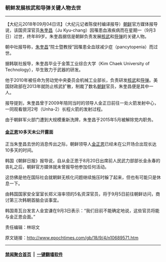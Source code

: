 ### 朝鲜发展核武和导弹关键人物去世
------------------------

<p>【大纪元2018年09月04日讯】（大纪元记者陈俊村编译报导）<a href="http://www.epochtimes.com/gb/tag/%E6%9C%9D%E9%B2%9C.html">朝鲜</a>官方媒体报导说，该国资深官员<a href="http://www.epochtimes.com/gb/tag/%E6%9C%B1%E5%A5%8E%E6%98%8C.html">朱奎昌</a>（Ju Kyu-chang）因罹患血液疾病而在星期一（9月3日）过世，终年89岁。朱奎昌据信是朝鲜负责发展<a href="http://www.epochtimes.com/gb/tag/%E6%A0%B8%E6%AD%A6.html">核武</a>和<a href="http://www.epochtimes.com/gb/tag/%E5%AF%BC%E5%BC%B9.html">导弹</a>的关键人物。</p>
<p>朝中社报导称，<a href="http://www.epochtimes.com/gb/tag/%E6%9C%B1%E5%A5%8E%E6%98%8C.html">朱奎昌</a>“院士暨教授”因罹患全血球减少症（pancytopenia）而过世。</p>
<p>据韩联社报导，朱奎昌毕业于金策工业综合大学（Kim Chaek University of Technology），毕生致力于武器的研发。</p>
<p>他于2010年被任命为劳动党中央委员会机械工业部长，负责研发<a href="http://www.epochtimes.com/gb/tag/%E6%A0%B8%E6%AD%A6.html">核武</a>和<a href="http://www.epochtimes.com/gb/tag/%E5%AF%BC%E5%BC%B9.html">导弹</a>。美国财政部在2013年就防止核武扩散，制裁了数名<a href="http://www.epochtimes.com/gb/tag/%E6%9C%9D%E9%B2%9C.html">朝鲜</a>官员，朱奎昌便是其中一人。</p>
<p>报导提到，朱奎昌曾于2009年陪同当时的领导人金正日前往一处火箭发射中心，一同观看银河2号（Unha-2）长程火箭的发射过程。</p>
<p>由于朝鲜军火部门遭到大规模重新洗牌，朱奎昌于2015年5月被解除党内职务。</p>
<h4><a href="http://www.epochtimes.com/gb/tag/%E9%87%91%E6%AD%A3%E6%81%A9.html">金正恩</a>10多天未公开露面</h4>
<p>正当朱奎昌去世的消息传出之际，朝鲜领导人<a href="http://www.epochtimes.com/gb/tag/%E9%87%91%E6%AD%A3%E6%81%A9.html">金正恩</a>已经未在公开场合出现长达10多天的时间。</p>
<p>韩国《朝鲜日报》报导说，自从金正恩于8月20日出席前人民武力部部长金永春的丧礼之后，朝鲜官方媒体就未曾报导他参加任何活动。</p>
<p>这仿佛是他在国际社会就朝鲜无核化问题继续施压时躲了起来，但也有可能只是休息一下。</p>
<p>由韩国国家安全室室长郑义溶率领的5名资深官员，将于9月5日前往朝鲜访问，商讨第三次韩朝首脑会谈事宜。</p>
<p>韩国青瓦台发言人金宜谦在9月3日表示：“我们目前不能确定地说，这些官员将能与金正恩会面。”</p>
<p>责任编辑：林琮文</p>

原文链接：http://www.epochtimes.com/gb/18/9/4/n10689571.htm


------------------------
#### [禁闻聚合首页](https://github.com/gfw-breaker/banned-news/blob/master/README.md) &nbsp;|&nbsp;  [一键翻墙软件](https://github.com/gfw-breaker/nogfw/blob/master/README.md)